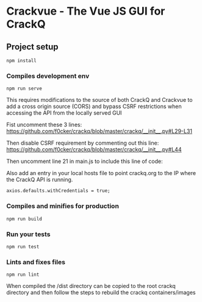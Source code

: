 # Crackvue - The Vue JS GUI for CrackQ

## Project setup
```
npm install
```

### Compiles development env
```
npm run serve
```
This requires modifications to the source of both CrackQ and Crackvue to add a cross origin source (CORS) 
and bypass CSRF restrictions when accessing the API from the locally served GUI

Fist uncomment these 3 lines:
https://github.com/f0cker/crackq/blob/master/crackq/__init__.py#L29-L31

Then disable CSRF requirement by commenting out this line:
https://github.com/f0cker/crackq/blob/master/crackq/__init__.py#L44

Then uncomment line 21 in main.js to include this line of code:

Also add an entry in your local hosts file to point crackq.org to the IP where the CrackQ API is running.

```
axios.defaults.withCredentials = true;
```

### Compiles and minifies for production
```
npm run build
```

### Run your tests
```
npm run test
```

### Lints and fixes files
```
npm run lint
```

When compiled the /dist directory can be copied to the root crackq directory and then follow the steps 
to rebuild the crackq containers/images
